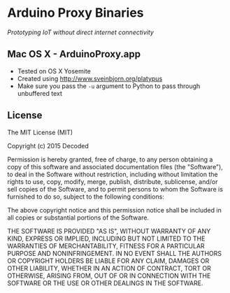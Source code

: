 # Arduino Proxy Binaries

*Prototyping IoT without direct internet connectivity*

## Mac OS X - ArduinoProxy.app

* Tested on OS X Yosemite
* Created using <http://www.sveinbjorn.org/platypus>
* Make sure you pass the `-u` argument to Python to pass through unbuffered text

## License

The MIT License (MIT)

Copyright (c) 2015 Decoded

Permission is hereby granted, free of charge, to any person obtaining a copy
of this software and associated documentation files (the "Software"), to deal
in the Software without restriction, including without limitation the rights
to use, copy, modify, merge, publish, distribute, sublicense, and/or sell
copies of the Software, and to permit persons to whom the Software is
furnished to do so, subject to the following conditions:

The above copyright notice and this permission notice shall be included in
all copies or substantial portions of the Software.

THE SOFTWARE IS PROVIDED "AS IS", WITHOUT WARRANTY OF ANY KIND, EXPRESS OR
IMPLIED, INCLUDING BUT NOT LIMITED TO THE WARRANTIES OF MERCHANTABILITY,
FITNESS FOR A PARTICULAR PURPOSE AND NONINFRINGEMENT. IN NO EVENT SHALL THE
AUTHORS OR COPYRIGHT HOLDERS BE LIABLE FOR ANY CLAIM, DAMAGES OR OTHER
LIABILITY, WHETHER IN AN ACTION OF CONTRACT, TORT OR OTHERWISE, ARISING FROM,
OUT OF OR IN CONNECTION WITH THE SOFTWARE OR THE USE OR OTHER DEALINGS IN
THE SOFTWARE.
